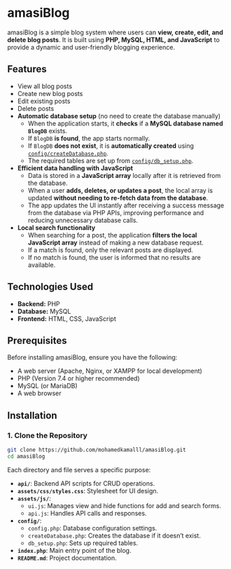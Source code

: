 # amasiBlog

amasiBlog is a simple blog system where users can **view, create, edit, and delete blog posts**. It is built using **PHP, MySQL, HTML, and JavaScript** to provide a dynamic and user-friendly blogging experience.

## Features

- View all blog posts
- Create new blog posts
- Edit existing posts
- Delete posts
- **Automatic database setup** (no need to create the database manually)
  - When the application starts, it **checks** if a **MySQL database named `BlogDB`** exists.
  - If `BlogDB` **is found**, the app starts normally.
  - If `BlogDB` **does not exist**, it is **automatically created** using [`config/createDatabase.php`](config/createDatabase.php).
  - The required tables are set up from [`config/db_setup.php`](config/db_setup.php).
- **Efficient data handling with JavaScript**
  - Data is stored in a **JavaScript array** locally after it is retrieved from the database.
  - When a user **adds, deletes, or updates a post**, the local array is updated **without needing to re-fetch data from the database**.
  - The app updates the UI instantly after receiving a success message from the database via PHP APIs, improving performance and reducing unnecessary database calls.
- **Local search functionality**
  - When searching for a post, the application **filters the local JavaScript array** instead of making a new database request.
  - If a match is found, only the relevant posts are displayed.
  - If no match is found, the user is informed that no results are available.

## Technologies Used

- **Backend:** PHP
- **Database:** MySQL
- **Frontend:** HTML, CSS, JavaScript

## Prerequisites

Before installing amasiBlog, ensure you have the following:

- A web server (Apache, Nginx, or XAMPP for local development)
- PHP (Version 7.4 or higher recommended)
- MySQL (or MariaDB)
- A web browser

## Installation

### 1. Clone the Repository

```bash
git clone https://github.com/mohamedkamalll/amasiBlog.git
cd amasiBlog
```
Each directory and file serves a specific purpose:

- **`api/`**: Backend API scripts for CRUD operations.
- **`assets/css/styles.css`**: Stylesheet for UI design.
- **`assets/js/`**:
  - `ui.js`: Manages view and hide functions for add and search forms.
  - `api.js`: Handles API calls and responses.
- **`config/`**:
  - `config.php`: Database configuration settings.
  - `createDatabase.php`: Creates the database if it doesn’t exist.
  - `db_setup.php`: Sets up required tables.
- **`index.php`**: Main entry point of the blog.
- **`README.md`**: Project documentation.
